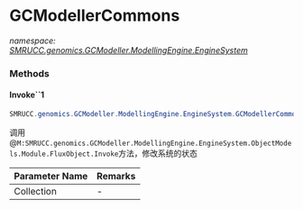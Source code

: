 ﻿# GCModellerCommons
_namespace: [SMRUCC.genomics.GCModeller.ModellingEngine.EngineSystem](./index.md)_





### Methods

#### Invoke``1
```csharp
SMRUCC.genomics.GCModeller.ModellingEngine.EngineSystem.GCModellerCommons.Invoke``1(System.Collections.Generic.IEnumerable{``0})
```
调用@``M:SMRUCC.genomics.GCModeller.ModellingEngine.EngineSystem.ObjectModels.Module.FluxObject.Invoke``方法，修改系统的状态

|Parameter Name|Remarks|
|--------------|-------|
|Collection|-|



